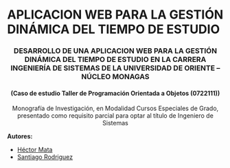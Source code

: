 # APLICACION WEB PARA LA GESTIÓN DINÁMICA DEL TIEMPO DE ESTUDIO 

<h3 align="center">DESARROLLO DE UNA APLICACION WEB PARA LA GESTIÓN DINÁMICA DEL TIEMPO DE ESTUDIO EN LA CARRERA INGENIERÍA DE SISTEMAS DE LA UNIVERSIDAD DE ORIENTE – NÚCLEO MONAGAS</h3>
<h4 align="center">(Caso de estudio Taller de Programación Orientada a Objetos (0722111))</h4>

 <p align="center">Monografía de Investigación, en Modalidad Cursos Especiales de Grado, presentado como requisito parcial para optar al título de Ingeniero de Sistemas</p>

**Autores:**
* <a href='https://github.com/gqToru'>Héctor Mata<a/>
* <a href='https://github.com/SantiagoLiscano'>Santiago Rodriguez</a>
